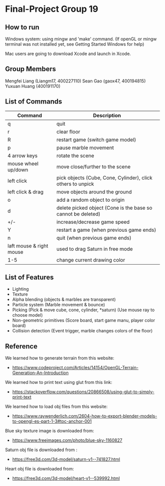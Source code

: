 # Final-Project Group 19
## How to run
Windows system: using mingw and 'make' command.
(If openGL or mingw terminal was not installed yet, see Getting Started Windows for help)

Mac users are going to download Xcode and launch in Xcode.

## Group Members
Mengfei Liang (Liangm17, 400227110)
Sean Gao (gaox47, 400194815)
Yuxuan Huang (400191170)


## List of Commands  
| Command  | Description |
|---|---|
| q | quit  |
| r | clear floor |
| R | restart game (switch game model) |
| p | pause marble movement |
| 4 arrow keys | rotate the scene  |
| mouse wheel up/down | move close/further to the scene |
| left click | pick objects (Cube, Cone, Cylinder), click others to unpick |
| left click & drag | move objects around the ground |
| o | add a random object to origin |
| d | delete picked object (Cone is the base so cannot be deleted) |
| +/- | increase/decrease game speed | 
| Y | restart a game (when previous game ends) |
| n | quit (when previous game ends) |
| laft mouse & right mouse | used to drag Saturn in free mode |
| 1-5 | change current drawing color |

## List of Features
- Lighting
- Texture
- Alpha blending (objects & marbles are transparent)
- Particle system (Marble movement & bounce)
- Picking (Pick & move cube, cone, cylinder, *saturn) (Use mouse ray to choose model)
- Non-geometric primitives (Score board, start game manu, player color board)
- Collision detection (Event trigger, marble changes colors of the floor)

## Reference
We learned how to generate terrain from this website:
- https://www.codeproject.com/Articles/14154/OpenGL-Terrain-Generation-An-Introduction

We learned how to print text using glut from this link:
- https://stackoverflow.com/questions/20866508/using-glut-to-simply-print-text

We learned how to load obj files from this website:
- https://www.raywenderlich.com/2604-how-to-export-blender-models-to-opengl-es-part-1-3#toc-anchor-001

Blue sky texture image is downloaded from:
- https://www.freeimages.com/photo/blue-sky-1160827

Saturn obj file is downloaded from :
- https://free3d.com/3d-model/saturn-v1--741827.html

Heart obj file is downloaded from:
- https://free3d.com/3d-model/heart-v1--539992.html
